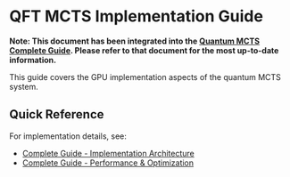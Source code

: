 # QFT MCTS Implementation Guide

**Note: This document has been integrated into the [Quantum MCTS Complete Guide](quantum-mcts-complete-guide.md). Please refer to that document for the most up-to-date information.**

This guide covers the GPU implementation aspects of the quantum MCTS system.

## Quick Reference

For implementation details, see:
- [Complete Guide - Implementation Architecture](quantum-mcts-complete-guide.md#implementation-architecture)
- [Complete Guide - Performance & Optimization](quantum-mcts-complete-guide.md#performance--optimization)

